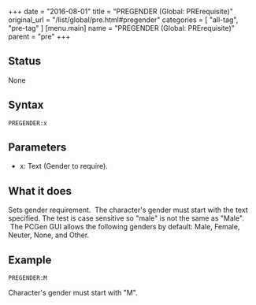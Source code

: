 +++
date = "2016-08-01"
title = "PREGENDER (Global: PRErequisite)"
original_url = "/list/global/pre.html#pregender"
categories = [ "all-tag", "pre-tag" ]
[menu.main]
    name = "PREGENDER (Global: PRErequisite)"
    parent = "pre"
+++

## Status

None

## Syntax

`PREGENDER:x`

## Parameters

-   x: Text (Gender to require).



What it does
------------

Sets gender requirement.  The character's gender must start with the
text specified. The test is case sensitive so "male" is not the same as
"Male".  The PCGen GUI allows the following genders by default: Male,
Female, Neuter, None, and Other.

Example
-------

`PREGENDER:M`

Character's gender must start with "M".


